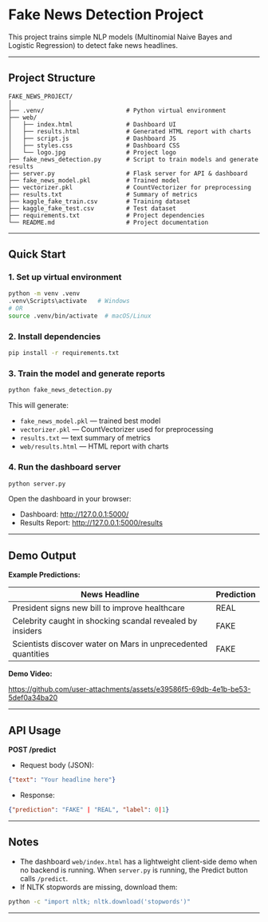 # Fake News Detection Project

This project trains simple NLP models (Multinomial Naive Bayes and Logistic Regression) to detect fake news headlines.

---

## Project Structure

```
FAKE_NEWS_PROJECT/
│
├── .venv/                       # Python virtual environment
├── web/
│   ├── index.html               # Dashboard UI
│   ├── results.html             # Generated HTML report with charts
│   ├── script.js                # Dashboard JS
│   ├── styles.css               # Dashboard CSS
│   └── logo.jpg                 # Project logo
├── fake_news_detection.py       # Script to train models and generate results
├── server.py                    # Flask server for API & dashboard
├── fake_news_model.pkl          # Trained model
├── vectorizer.pkl               # CountVectorizer for preprocessing
├── results.txt                  # Summary of metrics
├── kaggle_fake_train.csv        # Training dataset
├── kaggle_fake_test.csv         # Test dataset
├── requirements.txt             # Project dependencies
└── README.md                    # Project documentation
```

---

## Quick Start

### 1. Set up virtual environment

```bash
python -m venv .venv
.venv\Scripts\activate   # Windows
# OR
source .venv/bin/activate  # macOS/Linux
```

### 2. Install dependencies

```bash
pip install -r requirements.txt
```

### 3. Train the model and generate reports

```bash
python fake_news_detection.py
```

This will generate:

* `fake_news_model.pkl` — trained best model
* `vectorizer.pkl` — CountVectorizer used for preprocessing
* `results.txt` — text summary of metrics
* `web/results.html` — HTML report with charts

### 4. Run the dashboard server

```bash
python server.py
```

Open the dashboard in your browser:

* Dashboard: http://127.0.0.1:5000/
* Results Report: http://127.0.0.1:5000/results

---

## Demo Output

**Example Predictions:**

| News Headline                                                 | Prediction |
| ------------------------------------------------------------- | ---------- |
| President signs new bill to improve healthcare                | REAL       |
| Celebrity caught in shocking scandal revealed by insiders     | FAKE       |
| Scientists discover water on Mars in unprecedented quantities | FAKE       |

**Demo Video:**

https://github.com/user-attachments/assets/e39586f5-69db-4e1b-be53-5def0a34ba20

---

## API Usage

**POST /predict**

* Request body (JSON):

```json
{"text": "Your headline here"}
```

* Response:

```json
{"prediction": "FAKE" | "REAL", "label": 0|1}
```

---

## Notes

* The dashboard `web/index.html` has a lightweight client-side demo when no backend is running. When `server.py` is running, the Predict button calls `/predict`.
* If NLTK stopwords are missing, download them:

```bash
python -c "import nltk; nltk.download('stopwords')"
```

---

